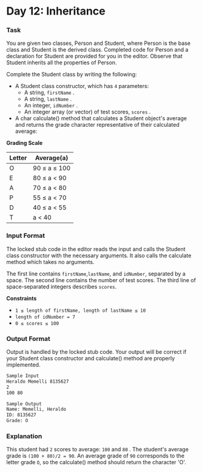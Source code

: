 # Day 12: Inheritance

### Task

You are given two classes, Person and Student, where Person is the base class and Student is the derived class.
Completed code for Person and a declaration for Student are provided for you in the editor. Observe that Student
inherits all the properties of Person.

Complete the Student class by writing the following:

- A Student class constructor, which has `4` parameters:
    - A string, `firstName` .
    - A string, `lastName` . 
    - An integer, `idNumber` . 
    - An integer array (or vector) of test scores, `scores` . 
- A char calculate() method that calculates a Student object's average and returns the grade character representative of their calculated average:

**Grading Scale**

Letter | Average(a)
------|-----------
O | 90 ≤ a ≤ 100
E | 80 ≤ a < 90
A | 70 ≤ a < 80
P | 55 ≤ a < 70
D | 40 ≤ a < 55
T |  a < 40

### Input Format

The locked stub code in the editor reads the input and calls the Student class constructor with the necessary arguments.
It also calls the calculate method which takes no arguments.

The first line contains `firstName`,`lastName`, and `idNumber`, separated by a space. The second line contains the number of test scores. The third line of space-separated integers describes `scores`.

**Constraints**

- `1 ≤ length of firstName, length of lastName ≤ 10`
- `length of idNumber = 7`
- `0 ≤ scores ≤ 100`

### Output Format

Output is handled by the locked stub code. Your output will be correct if your Student class constructor and calculate() method are properly implemented.

```markdown
Sample Input 
Heraldo Memelli 8135627 
2 
100 80

Sample Output 
Name: Memelli, Heraldo 
ID: 8135627 
Grade: O
```

### Explanation

This student had `2` scores to average: `100`  and `80` . The student's average grade is `(100 + 80)/2 = 90`. An average grade of `90` corresponds to the letter grade `O`, so the calculate() method should return the character 'O'.
